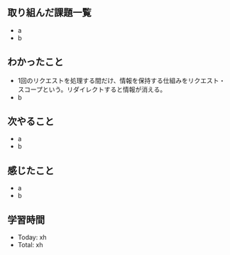 ## 取り組んだ課題一覧
- a
- b
## わかったこと
- 1回のリクエストを処理する間だけ、情報を保持する仕組みをリクエスト・スコープという。リダイレクトすると情報が消える。
- b
## 次やること
- a
- b
## 感じたこと
- a
- b
## 学習時間
- Today: xh
- Total: xh
